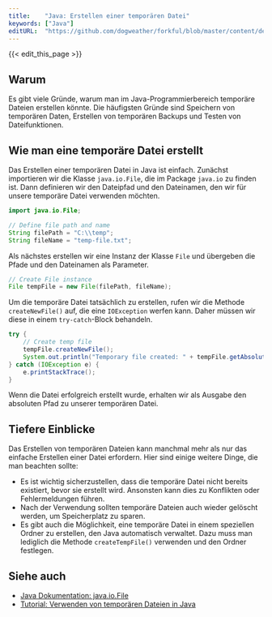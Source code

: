```yaml
---
title:    "Java: Erstellen einer temporären Datei"
keywords: ["Java"]
editURL:  "https://github.com/dogweather/forkful/blob/master/content/de/java/creating-a-temporary-file.md"
---
```


{{< edit_this_page >}}

## Warum
Es gibt viele Gründe, warum man im Java-Programmierbereich temporäre Dateien erstellen könnte. Die häufigsten Gründe sind Speichern von temporären Daten, Erstellen von temporären Backups und Testen von Dateifunktionen.

## Wie man eine temporäre Datei erstellt
Das Erstellen einer temporären Datei in Java ist einfach. Zunächst importieren wir die Klasse `java.io.File`, die im Package `java.io` zu finden ist. Dann definieren wir den Dateipfad und den Dateinamen, den wir für unsere temporäre Datei verwenden möchten.

```Java
import java.io.File;

// Define file path and name
String filePath = "C:\\temp";
String fileName = "temp-file.txt";
```

Als nächstes erstellen wir eine Instanz der Klasse `File` und übergeben die Pfade und den Dateinamen als Parameter.

```Java
// Create File instance
File tempFile = new File(filePath, fileName);
```

Um die temporäre Datei tatsächlich zu erstellen, rufen wir die Methode `createNewFile()` auf, die eine `IOException` werfen kann. Daher müssen wir diese in einem `try-catch`-Block behandeln.

```Java
try {
    // Create temp file
    tempFile.createNewFile();
    System.out.println("Temporary file created: " + tempFile.getAbsolutePath());
} catch (IOException e) {
    e.printStackTrace();
}
```

Wenn die Datei erfolgreich erstellt wurde, erhalten wir als Ausgabe den absoluten Pfad zu unserer temporären Datei.

## Tiefere Einblicke
Das Erstellen von temporären Dateien kann manchmal mehr als nur das einfache Erstellen einer Datei erfordern. Hier sind einige weitere Dinge, die man beachten sollte:

- Es ist wichtig sicherzustellen, dass die temporäre Datei nicht bereits existiert, bevor sie erstellt wird. Ansonsten kann dies zu Konflikten oder Fehlermeldungen führen.
- Nach der Verwendung sollten temporäre Dateien auch wieder gelöscht werden, um Speicherplatz zu sparen.
- Es gibt auch die Möglichkeit, eine temporäre Datei in einem speziellen Ordner zu erstellen, den Java automatisch verwaltet. Dazu muss man lediglich die Methode `createTempFile()` verwenden und den Ordner festlegen.

## Siehe auch
- [Java Dokumentation: java.io.File](https://docs.oracle.com/javase/8/docs/api/java/io/File.html)
- [Tutorial: Verwenden von temporären Dateien in Java](https://www.baeldung.com/java-temporary-file)